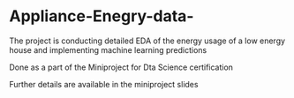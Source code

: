# Appliance-Enegry-data-
The project is conducting detailed EDA of the energy usage of a low energy house and implementing machine learning predictions

Done as a part of the Miniproject for Dta Science certification 

Further details are available in the miniproject slides
